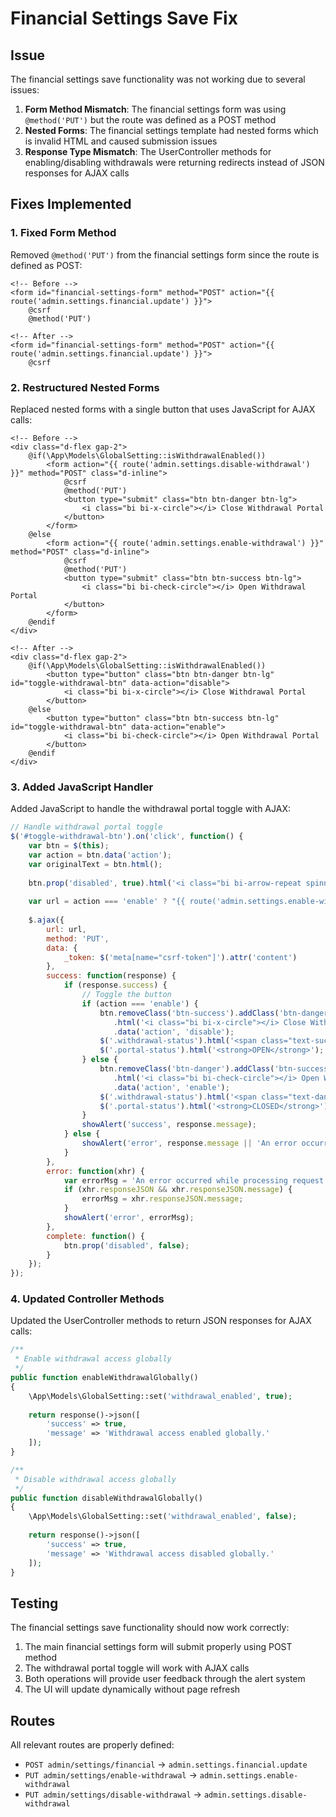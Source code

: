 # Financial Settings Save Fix

## Issue
The financial settings save functionality was not working due to several issues:

1. **Form Method Mismatch**: The financial settings form was using `@method('PUT')` but the route was defined as a POST method
2. **Nested Forms**: The financial settings template had nested forms which is invalid HTML and caused submission issues
3. **Response Type Mismatch**: The UserController methods for enabling/disabling withdrawals were returning redirects instead of JSON responses for AJAX calls

## Fixes Implemented

### 1. Fixed Form Method
Removed `@method('PUT')` from the financial settings form since the route is defined as POST:

```blade
<!-- Before -->
<form id="financial-settings-form" method="POST" action="{{ route('admin.settings.financial.update') }}">
    @csrf
    @method('PUT')
    
<!-- After -->
<form id="financial-settings-form" method="POST" action="{{ route('admin.settings.financial.update') }}">
    @csrf
```

### 2. Restructured Nested Forms
Replaced nested forms with a single button that uses JavaScript for AJAX calls:

```blade
<!-- Before -->
<div class="d-flex gap-2">
    @if(\App\Models\GlobalSetting::isWithdrawalEnabled())
        <form action="{{ route('admin.settings.disable-withdrawal') }}" method="POST" class="d-inline">
            @csrf
            @method('PUT')
            <button type="submit" class="btn btn-danger btn-lg">
                <i class="bi bi-x-circle"></i> Close Withdrawal Portal
            </button>
        </form>
    @else
        <form action="{{ route('admin.settings.enable-withdrawal') }}" method="POST" class="d-inline">
            @csrf
            @method('PUT')
            <button type="submit" class="btn btn-success btn-lg">
                <i class="bi bi-check-circle"></i> Open Withdrawal Portal
            </button>
        </form>
    @endif
</div>

<!-- After -->
<div class="d-flex gap-2">
    @if(\App\Models\GlobalSetting::isWithdrawalEnabled())
        <button type="button" class="btn btn-danger btn-lg" id="toggle-withdrawal-btn" data-action="disable">
            <i class="bi bi-x-circle"></i> Close Withdrawal Portal
        </button>
    @else
        <button type="button" class="btn btn-success btn-lg" id="toggle-withdrawal-btn" data-action="enable">
            <i class="bi bi-check-circle"></i> Open Withdrawal Portal
        </button>
    @endif
</div>
```

### 3. Added JavaScript Handler
Added JavaScript to handle the withdrawal portal toggle with AJAX:

```javascript
// Handle withdrawal portal toggle
$('#toggle-withdrawal-btn').on('click', function() {
    var btn = $(this);
    var action = btn.data('action');
    var originalText = btn.html();
    
    btn.prop('disabled', true).html('<i class="bi bi-arrow-repeat spinner-border spinner-border-sm"></i> Processing...');
    
    var url = action === 'enable' ? "{{ route('admin.settings.enable-withdrawal') }}" : "{{ route('admin.settings.disable-withdrawal') }}";
    
    $.ajax({
        url: url,
        method: 'PUT',
        data: {
            _token: $('meta[name="csrf-token"]').attr('content')
        },
        success: function(response) {
            if (response.success) {
                // Toggle the button
                if (action === 'enable') {
                    btn.removeClass('btn-success').addClass('btn-danger')
                       .html('<i class="bi bi-x-circle"></i> Close Withdrawal Portal')
                       .data('action', 'disable');
                    $('.withdrawal-status').html('<span class="text-success"><i class="bi bi-unlock"></i> Withdrawals OPEN</span>');
                    $('.portal-status').html('<strong>OPEN</strong>');
                } else {
                    btn.removeClass('btn-danger').addClass('btn-success')
                       .html('<i class="bi bi-check-circle"></i> Open Withdrawal Portal')
                       .data('action', 'enable');
                    $('.withdrawal-status').html('<span class="text-danger"><i class="bi bi-lock"></i> Withdrawals CLOSED</span>');
                    $('.portal-status').html('<strong>CLOSED</strong>');
                }
                showAlert('success', response.message);
            } else {
                showAlert('error', response.message || 'An error occurred');
            }
        },
        error: function(xhr) {
            var errorMsg = 'An error occurred while processing request';
            if (xhr.responseJSON && xhr.responseJSON.message) {
                errorMsg = xhr.responseJSON.message;
            }
            showAlert('error', errorMsg);
        },
        complete: function() {
            btn.prop('disabled', false);
        }
    });
});
```

### 4. Updated Controller Methods
Updated the UserController methods to return JSON responses for AJAX calls:

```php
/**
 * Enable withdrawal access globally
 */
public function enableWithdrawalGlobally()
{
    \App\Models\GlobalSetting::set('withdrawal_enabled', true);
    
    return response()->json([
        'success' => true,
        'message' => 'Withdrawal access enabled globally.'
    ]);
}

/**
 * Disable withdrawal access globally
 */
public function disableWithdrawalGlobally()
{
    \App\Models\GlobalSetting::set('withdrawal_enabled', false);
    
    return response()->json([
        'success' => true,
        'message' => 'Withdrawal access disabled globally.'
    ]);
}
```

## Testing
The financial settings save functionality should now work correctly:

1. The main financial settings form will submit properly using POST method
2. The withdrawal portal toggle will work with AJAX calls
3. Both operations will provide user feedback through the alert system
4. The UI will update dynamically without page refresh

## Routes
All relevant routes are properly defined:
- `POST admin/settings/financial` → `admin.settings.financial.update`
- `PUT admin/settings/enable-withdrawal` → `admin.settings.enable-withdrawal`
- `PUT admin/settings/disable-withdrawal` → `admin.settings.disable-withdrawal`
